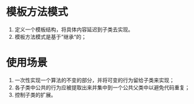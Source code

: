 # 模板方法模式

1. 定义一个模板结构，将具体内容延迟到子类去实现。
2. 模板方法模式是基于”继承“的；

# 使用场景
1. 一次性实现一个算法的不变的部分，并将可变的行为留给子类来实现；
2. 各子类中公共的行为应被提取出来并集中到一个公共父类中以避免代码重复；
3. 控制子类的扩展。